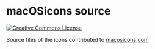 # macOSicons source

[![Creative Commons License](https://mirrors.creativecommons.org/presskit/buttons/88x31/svg/by-nc-sa.svg)](http://creativecommons.org/licenses/by-nc-sa/4.0/)

Source files of the icons contributed to [macosicons.com](https://macosicons.com/#/u/shensven)
